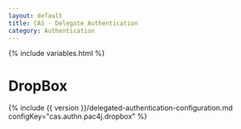 ```yaml
---
layout: default
title: CAS - Delegate Authentication
category: Authentication
---
```


{% include variables.html %}

# DropBox

{% include {{ version }}/delegated-authentication-configuration.md configKey="cas.authn.pac4j.dropbox" %}
